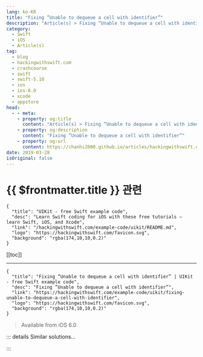 ```yaml
---
lang: ko-KR
title: "Fixing ”Unable to dequeue a cell with identifier”"
description: "Article(s) > Fixing ”Unable to dequeue a cell with identifier”"
category:
  - Swift
  - iOS
  - Article(s)
tag: 
  - blog
  - hackingwithswift.com
  - crashcourse
  - swift
  - swift-5.10
  - ios
  - ios-6.0
  - xcode
  - appstore
head:
  - - meta:
    - property: og:title
      content: "Article(s) > Fixing ”Unable to dequeue a cell with identifier”"
    - property: og:description
      content: "Fixing ”Unable to dequeue a cell with identifier”"
    - property: og:url
      content: https://chanhi2000.github.io/articles/hackingwithswift.com/example-code/uikit/fixing-unable-to-dequeue-a-cell-with-identifier.html
date: 2019-03-28
isOriginal: false
---
```


# {{ $frontmatter.title }} 관련

```component VPCard
{
  "title": "UIKit - free Swift example code",
  "desc": "Learn Swift coding for iOS with these free tutorials – learn Swift, iOS, and Xcode",
  "link": "/hackingwithswift.com/example-code/uikit/README.md",
  "logo": "https://hackingwithswift.com/favicon.svg",
  "background": "rgba(174,10,10,0.2)"
}
```

[[toc]]

---

```component VPCard
{
  "title": "Fixing ”Unable to dequeue a cell with identifier” | UIKit - free Swift example code",
  "desc": "Fixing ”Unable to dequeue a cell with identifier”",
  "link": "https://hackingwithswift.com/example-code/uikit/fixing-unable-to-dequeue-a-cell-with-identifier",
  "logo": "https://hackingwithswift.com/favicon.svg",
  "background": "rgba(174,10,10,0.2)"
}
```

> Available from iOS 6.0

<!-- TODO: 작성 -->

<!--
This error usually means there's a problem with your cell prototypes. There are two main reasons why table views fail to return cells, but they give different error messages. If you get an error like this:

```swift
Terminating app due to uncaught exception 'NSInternalInconsistencyException', reason: 'unable to dequeue a cell with identifier Cell - must register a nib or a class for the identifier or connect a prototype cell in a storyboard'
```

…it means that your call to `dequeueReusableCell(withIdentifier:)` is failing, which is usually caused by having no prototype cells with the identifier you requested.

First: check that you have a prototype cell registered. By default you should have one in the storyboard, but if you created your own table view then you might have moved things around. You might also have registered one in code.

Second: check that your spelling of the identified is correct. It's "Cell" by default, in the code and in the storyboard, and these two things need to match in order for everything to work.

You can verify the error by placing a breakpoint in your `cellForRowAtIndexPath` method. For example, if you have code like this:

```swift
override func tableView(_ tableView: UITableView, cellForRowAt indexPath: IndexPath) -> UITableViewCell {
    let cell = tableView.dequeueReusableCell(withIdentifier: "Cell")!
    let object = objects[indexPath.row]
    cell.textLabel?.text = object
    return cell
}
```

…then you should set the breakpoint on the `let object =` line. If the problem is that `tableView.dequeueReusableCell(withIdentifier:)` is failing, your breakpoint won't be hit.

If you're using modern Xcode templates where you get a prototype cell made for you, you should probably be using this instead:

```swift
let cell = tableView.dequeueReusableCell(withIdentifier: "Cell", for: indexPath)
```

You should then ensure a prototype cell exists in your tableview with that identifier – double check the name, and make sure you've typed it into the "Identifier" box and not "Class" or something else.

If you aren't using an Xcode template, use that line of code anyway then register your own re-use identifier like this:

```swift
tableView.register(UITableViewCell.self, forCellReuseIdentifier: "Cell")
```

-->

::: details Similar solutions…

<!--
/example-code/uikit/fixing-failed-to-obtain-a-cell-from-its-datasource">Fixing "Failed to obtain a cell from its DataSource" 
/example-code/language/fixing-class-viewcontroller-has-no-initializers">Fixing "Class ViewController has no initializers" 
/example-code/language/fixing-ambiguous-reference-to-member-when-using-ceil-or-round">Fixing "Ambiguous reference to member when using ceil or round"</a>
-->

:::

